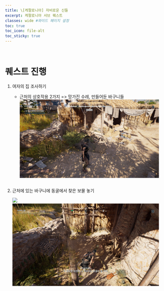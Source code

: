 ```yaml
---
title: \[케팔로니아] 자비로운 신들
excerpt: 케팔로니아 서브 퀘스트
classes: wide #와이드 페이지 설정
toc: true
toc_icon: file-alt
toc_sticky: true
---
```


<head>
    <style type="text/css">
        aside { font-size: 22px; }
        section { font-size: 16px; }
        .notice--primary > ul { font-size: 14px; }
        tbody, th { text-align: center; }
        .notice--primary { width: 50%; margin-left: 24px; }
        b { color: crimson; }
    </style>
</head>
<br>

# 퀘스트 진행

1. 여자의 집 조사하기
    - 근처의 상호작용 2가지 => 망가진 수레, 만들어둔 바구니들
        <a href="https://raw.githubusercontent.com/kimguri/kimguri.github.io/master/assets/images/aoc/kephallonia/03-Merciful-Gods/1.png">
            <img src="https://raw.githubusercontent.com/kimguri/kimguri.github.io/master/assets/images/aoc/kephallonia/03-Merciful-Gods/1.png">
        </a>
    <pre></pre>
    
2. 근처에 있는 바구니에 동굴에서 찾은 보물 놓기
    <figure class="half" style="margin: 0px;">
        <a href="https://raw.githubusercontent.com/kimguri/kimguri.github.io/master/assets/images/aoc/kephallonia/03-Merciful-Gods/2.png">
            <img src="https://raw.githubusercontent.com/kimguri/kimguri.github.io/master/assets/images/aoc/kephallonia/03-Merciful-Gods/2.png">
        </a>
        <a href="https://raw.githubusercontent.com/kimguri/kimguri.github.io/master/assets/images/aoc/kephallonia/03-Merciful-Gods/3.png">
            <img src="https://raw.githubusercontent.com/kimguri/kimguri.github.io/master/assets/images/aoc/kephallonia/03-Merciful-Gods/3.png">
        </a>
    </figure>
    <pre></pre>